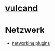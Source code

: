 
# [vulcand](https://vulcand.readthedocs.io/en/latest/)

# Netzwerk
* [networking plugins](../docker-networking-plugins)